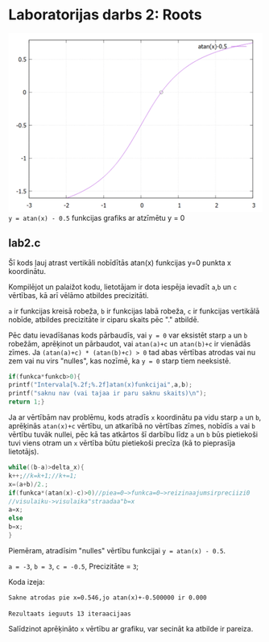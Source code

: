 # Laboratorijas darbs 2: Roots

![test](https://github.com/atrkv/RTR105/blob/main/labd/lab2/atan-05.png)
```y = atan(x) - 0.5``` funkcijas grafiks ar atzīmētu y = 0
## lab2.c
Šī kods ļauj atrast vertikāli nobīdītās atan(x) funkcijas y=0 punkta x koordinātu.

Kompilējot un palaižot kodu, lietotājam ir dota iespēja ievadīt ```a```,```b``` un ```c``` vērtības, kā arī vēlāmo atbildes precizitāti.

```a``` ir funkcijas kreisā robeža,
```b``` ir funkcijas labā robeža,
```c``` ir funkcijas vertikālā nobīde,
atbildes precizitāte ir ciparu skaits pēc "." atbildē.

Pēc datu ievadīšanas kods pārbaudīs, vai ```y = 0``` var eksistēt starp ```a``` un ```b``` robežām, aprēķinot un pārbaudot, vai ```atan(a)+c``` un ```atan(b)+c``` ir vienādās zīmes. Ja ```(atan(a)+c) * (atan(b)+c) > 0``` tad abas vērtības atrodas vai nu zem vai nu virs "nulles", kas nozīmē, ka ```y = 0``` starp tiem neeksistē.

``` c
if(funkca*funkcb>0){
printf("Intervala[%.2f;%.2f]atan(x)funkcijai",a,b);
printf("saknu nav (vai tajaa ir paru saknu skaits)\n");
return 1;}
```

Ja ar vērtībām nav problēmu, kods atradīs ```x``` koordinātu pa vidu starp ```a``` un ```b```, aprēķinās ```atan(x)+c``` vērtību, un atkarībā no vērtības zīmes, nobīdīs ```a``` vai ```b``` vērtību tuvāk nullei, pēc kā tas atkārtos šī darbību līdz ```a``` un ```b``` būs pietiekoši tuvi viens otram un ```x``` vērtība būtu pietiekoši precīza (kā to pieprasīja lietotājs).

``` c
while((b-a)>delta_x){
k++;//k=k+1;//k+=1;
x=(a+b)/2.;
if(funkca*(atan(x)-c)>0)//piea=0−>funkca=0−>reizinaajumsirpreciizi0
//visulaiku->visulaika"straadaa"b=x
a=x;
else
b=x;
}
```
Piemēram, atradīsim "nulles" vērtību funkcijai ```y = atan(x) - 0.5```.

```a = -3```,
```b = 3```,
```c = -0.5```,
Precizitāte = ```3```;

Koda izeja:
```
Sakne atrodas pie x=0.546,jo atan(x)+-0.500000 ir 0.000

Rezultaats ieguuts 13 iteraacijaas
```
Salīdzinot aprēķināto ```x``` vērtību ar grafiku, var secināt ka atbilde ir pareiza.
